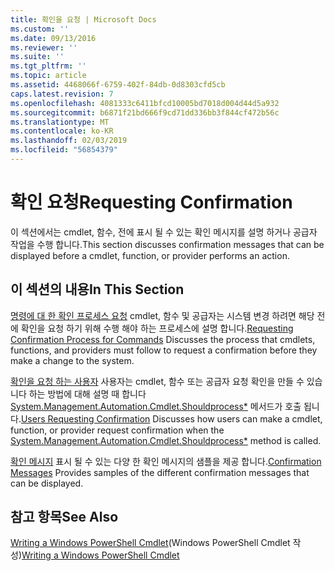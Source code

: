 ```yaml
---
title: 확인을 요청 | Microsoft Docs
ms.custom: ''
ms.date: 09/13/2016
ms.reviewer: ''
ms.suite: ''
ms.tgt_pltfrm: ''
ms.topic: article
ms.assetid: 4468066f-6759-402f-84db-0d8303cfd5cb
caps.latest.revision: 7
ms.openlocfilehash: 4081333c6411bfcd10005bd7018d004d44d5a932
ms.sourcegitcommit: b6871f21bd666f9cd71dd336bb3f844cf472b56c
ms.translationtype: MT
ms.contentlocale: ko-KR
ms.lasthandoff: 02/03/2019
ms.locfileid: "56854379"
---
```

# <a name="requesting-confirmation"></a><span data-ttu-id="e7203-102">확인 요청</span><span class="sxs-lookup"><span data-stu-id="e7203-102">Requesting Confirmation</span></span>

<span data-ttu-id="e7203-103">이 섹션에서는 cmdlet, 함수, 전에 표시 될 수 있는 확인 메시지를 설명 하거나 공급자 작업을 수행 합니다.</span><span class="sxs-lookup"><span data-stu-id="e7203-103">This section discusses confirmation messages that can be displayed before a cmdlet, function, or provider performs an action.</span></span>

## <a name="in-this-section"></a><span data-ttu-id="e7203-104">이 섹션의 내용</span><span class="sxs-lookup"><span data-stu-id="e7203-104">In This Section</span></span>

<span data-ttu-id="e7203-105">[명령에 대 한 확인 프로세스 요청](./requesting-confirmation-from-cmdlets.md) cmdlet, 함수 및 공급자는 시스템 변경 하려면 해당 전에 확인을 요청 하기 위해 수행 해야 하는 프로세스에 설명 합니다.</span><span class="sxs-lookup"><span data-stu-id="e7203-105">[Requesting Confirmation Process for Commands](./requesting-confirmation-from-cmdlets.md) Discusses the process that cmdlets, functions, and providers must follow to request a confirmation before they make a change to the system.</span></span>

<span data-ttu-id="e7203-106">[확인을 요청 하는 사용자](./users-requesting-confirmation.md) 사용자는 cmdlet, 함수 또는 공급자 요청 확인을 만들 수 있습니다 하는 방법에 대해 설명 때 합니다 [System.Management.Automation.Cmdlet.Shouldprocess\*](/dotnet/api/System.Management.Automation.Cmdlet.ShouldProcess) 메서드가 호출 됩니다.</span><span class="sxs-lookup"><span data-stu-id="e7203-106">[Users Requesting Confirmation](./users-requesting-confirmation.md) Discusses how users can make a cmdlet, function, or provider request confirmation when the [System.Management.Automation.Cmdlet.Shouldprocess\*](/dotnet/api/System.Management.Automation.Cmdlet.ShouldProcess) method is called.</span></span>

<span data-ttu-id="e7203-107">[확인 메시지](./confirmation-messages.md) 표시 될 수 있는 다양 한 확인 메시지의 샘플을 제공 합니다.</span><span class="sxs-lookup"><span data-stu-id="e7203-107">[Confirmation Messages](./confirmation-messages.md) Provides samples of the different confirmation messages that can be displayed.</span></span>

## <a name="see-also"></a><span data-ttu-id="e7203-108">참고 항목</span><span class="sxs-lookup"><span data-stu-id="e7203-108">See Also</span></span>

<span data-ttu-id="e7203-109">[Writing a Windows PowerShell Cmdlet](./writing-a-windows-powershell-cmdlet.md)(Windows PowerShell Cmdlet 작성)</span><span class="sxs-lookup"><span data-stu-id="e7203-109">[Writing a Windows PowerShell Cmdlet](./writing-a-windows-powershell-cmdlet.md)</span></span>

